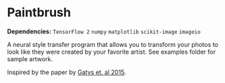 # Paintbrush
**Dependencies:** `TensorFlow 2` `numpy` `matplotlib` `scikit-image` `imageio` 

A neural style transfer program that allows you to transform your photos to look like they were created by your favorite artist. See examples folder for sample artwork. 

Inspired by the paper by [Gatys et. al 2015](https://arxiv.org/pdf/1508.06576.pdf). 
